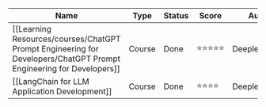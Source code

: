 | Name                                          | Type   | Status | Score      | Author          | Completed         | Link                                                                                                   | tag            |
| --------------------------------------------- | ------ | ------ | ---------- | --------------- | ----------------- | ------------------------------------------------------------------------------------------------------ | -------------- |
| [[Learning Resources/courses/ChatGPT Prompt Engineering for Developers/ChatGPT Prompt Engineering for Developers]] | Course | Done   | ⭐️⭐️⭐️⭐️⭐️ | Deeplearning.ai | January 17, 2024  | [https://learn.deeplearning.ai/chatgpt-prompt-eng/](https://learn.deeplearning.ai/chatgpt-prompt-eng/) | ai, prompt eng |
| [[LangChain for LLM Application Development]] | Course | Done   | ⭐️⭐️⭐️⭐️   | Deeplearning.ai | February 17, 2024 | [https://learn.deeplearning.ai/langchain](https://learn.deeplearning.ai/langchain)                     | ai, langchain  |